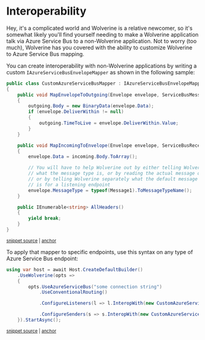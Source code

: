 # Interoperability

Hey, it's a complicated world and Wolverine is a relative newcomer, so it's somewhat likely you'll find yourself needing to make a Wolverine application talk via Azure Service Bus to
a non-Wolverine application. Not to worry (too much), Wolverine has you covered with the ability to customize Wolverine to Azure Service Bus mapping.

You can create interoperability with non-Wolverine applications by writing a custom `IAzureServiceBusEnvelopeMapper`
as shown in the following sample:

<!-- snippet: sample_custom_azure_service_bus_mapper -->
<a id='snippet-sample_custom_azure_service_bus_mapper'></a>
```cs
public class CustomAzureServiceBusMapper : IAzureServiceBusEnvelopeMapper
{
    public void MapEnvelopeToOutgoing(Envelope envelope, ServiceBusMessage outgoing)
    {
        outgoing.Body = new BinaryData(envelope.Data);
        if (envelope.DeliverWithin != null)
        {
            outgoing.TimeToLive = envelope.DeliverWithin.Value;
        }
    }

    public void MapIncomingToEnvelope(Envelope envelope, ServiceBusReceivedMessage incoming)
    {
        envelope.Data = incoming.Body.ToArray();

        // You will have to help Wolverine out by either telling Wolverine
        // what the message type is, or by reading the actual message object,
        // or by telling Wolverine separately what the default message type
        // is for a listening endpoint
        envelope.MessageType = typeof(Message1).ToMessageTypeName();
    }

    public IEnumerable<string> AllHeaders()
    {
        yield break;
    }
}
```
<sup><a href='https://github.com/JasperFx/wolverine/blob/main/src/Transports/Azure/Wolverine.AzureServiceBus.Tests/Samples.cs#L191-L221' title='Snippet source file'>snippet source</a> | <a href='#snippet-sample_custom_azure_service_bus_mapper' title='Start of snippet'>anchor</a></sup>
<!-- endSnippet -->

To apply that mapper to specific endpoints, use this syntax on any type of Azure Service Bus endpoint:

<!-- snippet: sample_configuring_custom_envelope_mapper_for_azure_service_bus -->
<a id='snippet-sample_configuring_custom_envelope_mapper_for_azure_service_bus'></a>
```cs
using var host = await Host.CreateDefaultBuilder()
    .UseWolverine(opts =>
    {
        opts.UseAzureServiceBus("some connection string")
            .UseConventionalRouting()

            .ConfigureListeners(l => l.InteropWith(new CustomAzureServiceBusMapper()))

            .ConfigureSenders(s => s.InteropWith(new CustomAzureServiceBusMapper()));
    }).StartAsync();
```
<sup><a href='https://github.com/JasperFx/wolverine/blob/main/src/Transports/Azure/Wolverine.AzureServiceBus.Tests/Samples.cs#L106-L119' title='Snippet source file'>snippet source</a> | <a href='#snippet-sample_configuring_custom_envelope_mapper_for_azure_service_bus' title='Start of snippet'>anchor</a></sup>
<!-- endSnippet -->
